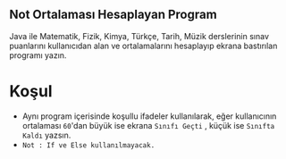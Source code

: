 ## Not Ortalaması Hesaplayan Program

Java ile Matematik, Fizik, Kimya, Türkçe, Tarih, Müzik derslerinin sınav puanlarını kullanıcıdan alan ve ortalamalarını hesaplayıp ekrana bastırılan programı yazın.

# Koşul

- Aynı program içerisinde koşullu ifadeler kullanılarak, eğer kullanıcının ortalaması `60`'dan büyük ise ekrana `Sınıfı Geçti` , küçük ise `Sınıfta Kaldı` yazsın.
- `Not : If ve Else kullanılmayacak.`

